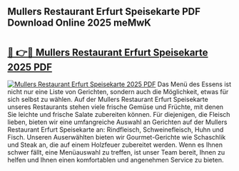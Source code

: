 ## Mullers Restaurant Erfurt Speisekarte PDF Download Online 2025 meMwK

# <h2><a href="http://gca5u7.nevu.top/?p=Mullers+Restaurant+Erfurt+Speisekarte">🔗 👉🔴 Mullers Restaurant Erfurt Speisekarte 2025 PDF</a></h2>

[![Mullers Restaurant Erfurt Speisekarte 2025 PDF](https://i.imgur.com/dBaPXMq.png)](http://gca5u7.nevu.top/?p=Mullers+Restaurant+Erfurt+Speisekarte)
Das Menü des Essens ist nicht nur eine Liste von Gerichten, sondern auch die Möglichkeit, etwas für sich selbst zu wählen. Auf der Mullers Restaurant Erfurt Speisekarte unseres Restaurants stehen viele frische Gemüse und Früchte, mit denen Sie leichte und frische Salate zubereiten können. Für diejenigen, die Fleisch lieben, bieten wir eine umfangreiche Auswahl an Gerichten auf der Mullers Restaurant Erfurt Speisekarte an: Rindfleisch, Schweinefleisch, Huhn und Fisch. Unseren Auserwählten bieten wir Gourmet-Gerichte wie Schaschlik und Steak an, die auf einem Holzfeuer zubereitet werden. Wenn es Ihnen schwer fällt, eine Menüauswahl zu treffen, ist unser Team bereit, Ihnen zu helfen und Ihnen einen komfortablen und angenehmen Service zu bieten.
